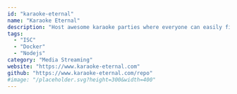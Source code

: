 ```yaml
---
id: "karaoke-eternal"
name: "Karaoke Eternal"
description: "Host awesome karaoke parties where everyone can easily find and queue songs from their phone's browser. The player is also fully browser-based with support for MP3+G, MP4 and WebGL visualizations."
tags:
  - "ISC"
  - "Docker"
  - "Nodejs"
category: "Media Streaming"
website: "https://www.karaoke-eternal.com"
github: "https://www.karaoke-eternal.com/repo"
#image: "/placeholder.svg?height=300&width=400"
---
```


